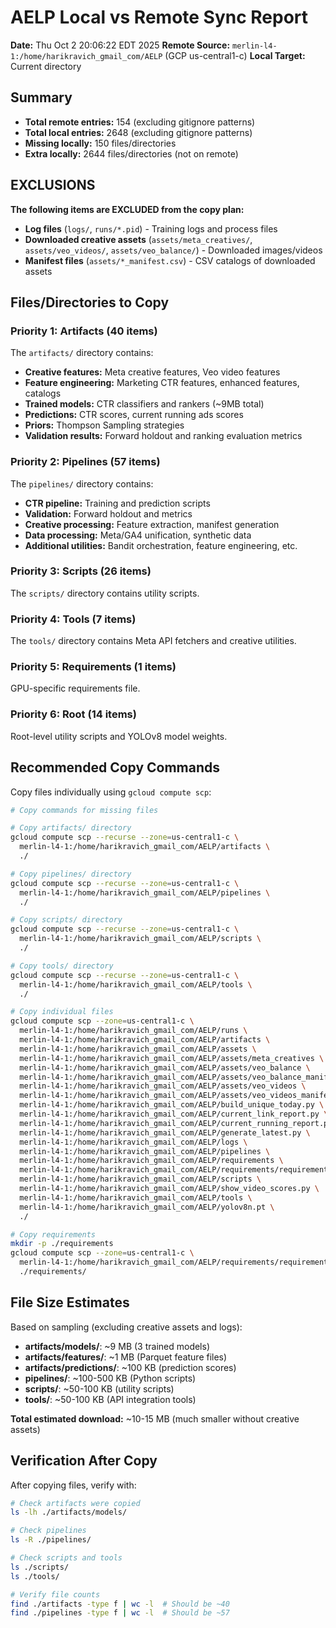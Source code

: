 # AELP Local vs Remote Sync Report

**Date:** Thu Oct  2 20:06:22 EDT 2025
**Remote Source:** `merlin-l4-1:/home/harikravich_gmail_com/AELP` (GCP us-central1-c)
**Local Target:** Current directory

## Summary

- **Total remote entries:** 154 (excluding gitignore patterns)
- **Total local entries:** 2648 (excluding gitignore patterns)
- **Missing locally:** 150 files/directories
- **Extra locally:** 2644 files/directories (not on remote)

## EXCLUSIONS

**The following items are EXCLUDED from the copy plan:**
- **Log files** (`logs/`, `runs/*.pid`) - Training logs and process files
- **Downloaded creative assets** (`assets/meta_creatives/`, `assets/veo_videos/`, `assets/veo_balance/`) - Downloaded images/videos
- **Manifest files** (`assets/*_manifest.csv`) - CSV catalogs of downloaded assets

## Files/Directories to Copy

### Priority 1: Artifacts (40 items)

The `artifacts/` directory contains:
- **Creative features:** Meta creative features, Veo video features
- **Feature engineering:** Marketing CTR features, enhanced features, catalogs
- **Trained models:** CTR classifiers and rankers (~9MB total)
- **Predictions:** CTR scores, current running ads scores
- **Priors:** Thompson Sampling strategies
- **Validation results:** Forward holdout and ranking evaluation metrics

### Priority 2: Pipelines (57 items)

The `pipelines/` directory contains:
- **CTR pipeline:** Training and prediction scripts
- **Validation:** Forward holdout and metrics
- **Creative processing:** Feature extraction, manifest generation
- **Data processing:** Meta/GA4 unification, synthetic data
- **Additional utilities:** Bandit orchestration, feature engineering, etc.

### Priority 3: Scripts (26 items)

The `scripts/` directory contains utility scripts.

### Priority 4: Tools (7 items)

The `tools/` directory contains Meta API fetchers and creative utilities.

### Priority 5: Requirements (1 items)

GPU-specific requirements file.

### Priority 6: Root (14 items)

Root-level utility scripts and YOLOv8 model weights.

## Recommended Copy Commands

Copy files individually using `gcloud compute scp`:

```bash
# Copy commands for missing files

# Copy artifacts/ directory
gcloud compute scp --recurse --zone=us-central1-c \
  merlin-l4-1:/home/harikravich_gmail_com/AELP/artifacts \
  ./

# Copy pipelines/ directory
gcloud compute scp --recurse --zone=us-central1-c \
  merlin-l4-1:/home/harikravich_gmail_com/AELP/pipelines \
  ./

# Copy scripts/ directory
gcloud compute scp --recurse --zone=us-central1-c \
  merlin-l4-1:/home/harikravich_gmail_com/AELP/scripts \
  ./

# Copy tools/ directory
gcloud compute scp --recurse --zone=us-central1-c \
  merlin-l4-1:/home/harikravich_gmail_com/AELP/tools \
  ./

# Copy individual files
gcloud compute scp --zone=us-central1-c \
  merlin-l4-1:/home/harikravich_gmail_com/AELP/runs \
  merlin-l4-1:/home/harikravich_gmail_com/AELP/artifacts \
  merlin-l4-1:/home/harikravich_gmail_com/AELP/assets \
  merlin-l4-1:/home/harikravich_gmail_com/AELP/assets/meta_creatives \
  merlin-l4-1:/home/harikravich_gmail_com/AELP/assets/veo_balance \
  merlin-l4-1:/home/harikravich_gmail_com/AELP/assets/veo_balance_manifest.csv \
  merlin-l4-1:/home/harikravich_gmail_com/AELP/assets/veo_videos \
  merlin-l4-1:/home/harikravich_gmail_com/AELP/assets/veo_videos_manifest.csv \
  merlin-l4-1:/home/harikravich_gmail_com/AELP/build_unique_today.py \
  merlin-l4-1:/home/harikravich_gmail_com/AELP/current_link_report.py \
  merlin-l4-1:/home/harikravich_gmail_com/AELP/current_running_report.py \
  merlin-l4-1:/home/harikravich_gmail_com/AELP/generate_latest.py \
  merlin-l4-1:/home/harikravich_gmail_com/AELP/logs \
  merlin-l4-1:/home/harikravich_gmail_com/AELP/pipelines \
  merlin-l4-1:/home/harikravich_gmail_com/AELP/requirements \
  merlin-l4-1:/home/harikravich_gmail_com/AELP/requirements/requirements-gpu.txt \
  merlin-l4-1:/home/harikravich_gmail_com/AELP/scripts \
  merlin-l4-1:/home/harikravich_gmail_com/AELP/show_video_scores.py \
  merlin-l4-1:/home/harikravich_gmail_com/AELP/tools \
  merlin-l4-1:/home/harikravich_gmail_com/AELP/yolov8n.pt \
  ./

# Copy requirements
mkdir -p ./requirements
gcloud compute scp --zone=us-central1-c \
  merlin-l4-1:/home/harikravich_gmail_com/AELP/requirements/requirements-gpu.txt \
  ./requirements/

```

## File Size Estimates

Based on sampling (excluding creative assets and logs):
- **artifacts/models/**: ~9 MB (3 trained models)
- **artifacts/features/**: ~1 MB (Parquet feature files)
- **artifacts/predictions/**: ~100 KB (prediction scores)
- **pipelines/**: ~100-500 KB (Python scripts)
- **scripts/**: ~50-100 KB (utility scripts)
- **tools/**: ~50-100 KB (API integration tools)

**Total estimated download:** ~10-15 MB (much smaller without creative assets)

## Verification After Copy

After copying files, verify with:

```bash
# Check artifacts were copied
ls -lh ./artifacts/models/

# Check pipelines
ls -R ./pipelines/

# Check scripts and tools
ls ./scripts/
ls ./tools/

# Verify file counts
find ./artifacts -type f | wc -l  # Should be ~40
find ./pipelines -type f | wc -l  # Should be ~57
```
